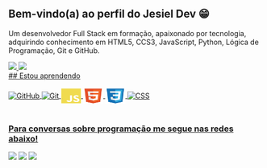 ## Bem-vindo(a) ao perfil do Jesiel Dev 😁
Um desenvolvedor Full Stack em formação, apaixonado por tecnologia, adquirindo conhecimento em HTML5, CCS3, JavaScript, Python, Lógica de Programação, Git e GitHub.

 <div>
   <a href="https://github.com/JesielDevz">
   <img height="180em" src="https://github-readme-stats.vercel.app/api?username=JesielDevz&show_icons=true&theme=cobalt2&include_all_commits=true&count_private=true"/>
   <img height="180em" src="https://github-readme-stats.vercel.app/api/top-langs/?username=JesielDevz&layout=compact&langs_count=6&theme=cobalt2"/>
</div>
## Estou aprendendo
<div style="display: inline_block"><br> 
  <img align="center" alt="GitHub" heigth="30" width="40"  src="https://cdn.jsdelivr.net/gh/devicons/devicon@latest/icons/github/github-original-wordmark.svg" />        
  <img align="center" alt="Git" height="30" width="40" src="https://cdn.jsdelivr.net/gh/devicons/devicon@latest/icons/git/git-original.svg" />       
  <img align="center" alt="Js" height="30" width="40" src="https://raw.githubusercontent.com/devicons/devicon/master/icons/javascript/javascript-plain.svg">
  <img align="center" alt="HTML" height="30" width="40" src="https://raw.githubusercontent.com/devicons/devicon/master/icons/html5/html5-original.svg">
  <img align="center" alt="CSS" height="30" width="40" src="https://raw.githubusercontent.com/devicons/devicon/master/icons/css3/css3-original.svg">
  <img align="center" alt="CSS" height="30" width="40" src="https://cdn.jsdelivr.net/gh/devicons/devicon@latest/icons/python/python-original.svg" />         
</div>
 
<br>
 
### Para conversas sobre programação me segue nas redes abaixo!
 
<div> 
  <a href="https://instagram.com/jesiel.slc" target="_blank"><img src="https://img.shields.io/badge/-Instagram-%23E4405F?style=for-the-badge&logo=instagram&logoColor=white" target="_blank"></a>
  <a href = "mailto:jesieldev@gmail.com"><img src="https://img.shields.io/badge/-Gmail-%23333?style=for-the-badge&logo=gmail&logoColor=white" target="_blank"></a>
  <a href="www.linkedin.com/in/jesiel-silva-1a042b301/" target="_blank"><img src="https://img.shields.io/badge/-LinkedIn-%230077B5?style=for-the-badge&logo=linkedin&logoColor=white" target="_blank"></a>
</div>
